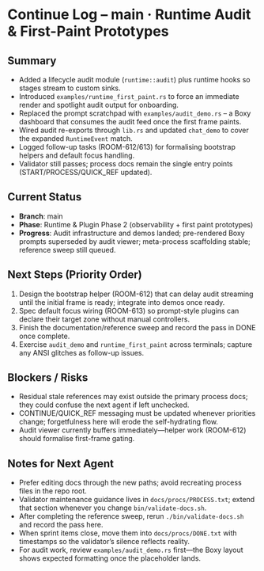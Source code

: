 # Continue Log – main · Runtime Audit & First-Paint Prototypes

## Summary
- Added a lifecycle audit module (`runtime::audit`) plus runtime hooks so stages stream to custom sinks.
- Introduced `examples/runtime_first_paint.rs` to force an immediate render and spotlight audit output for onboarding.
- Replaced the prompt scratchpad with `examples/audit_demo.rs` – a Boxy dashboard that consumes the audit feed once the first frame paints.
- Wired audit re-exports through `lib.rs` and updated `chat_demo` to cover the expanded `RuntimeEvent` match.
- Logged follow-up tasks (ROOM-612/613) for formalising bootstrap helpers and default focus handling.
- Validator still passes; process docs remain the single entry points (START/PROCESS/QUICK_REF updated).

## Current Status
- **Branch**: main
- **Phase**: Runtime & Plugin Phase 2 (observability + first paint prototypes)
- **Progress**: Audit infrastructure and demos landed; pre-rendered Boxy prompts superseded by audit viewer; meta-process scaffolding stable; reference sweep still queued.

## Next Steps (Priority Order)
1. Design the bootstrap helper (ROOM-612) that can delay audit streaming until the initial frame is ready; integrate into demos once ready.
2. Spec default focus wiring (ROOM-613) so prompt-style plugins can declare their target zone without manual controllers.
3. Finish the documentation/reference sweep and record the pass in DONE once complete.
4. Exercise `audit_demo` and `runtime_first_paint` across terminals; capture any ANSI glitches as follow-up issues.

## Blockers / Risks
- Residual stale references may exist outside the primary process docs; they could confuse the next agent if left unchecked.
- CONTINUE/QUICK_REF messaging must be updated whenever priorities change; forgetfulness here will erode the self-hydrating flow.
- Audit viewer currently buffers immediately—helper work (ROOM-612) should formalise first-frame gating.

## Notes for Next Agent
- Prefer editing docs through the new paths; avoid recreating process files in the repo root.
- Validator maintenance guidance lives in `docs/procs/PROCESS.txt`; extend that section whenever you change `bin/validate-docs.sh`.
- After completing the reference sweep, rerun `./bin/validate-docs.sh` and record the pass here.
- When sprint items close, move them into `docs/procs/DONE.txt` with timestamps so the validator’s silence reflects reality.
- For audit work, review `examples/audit_demo.rs` first—the Boxy layout shows expected formatting once the placeholder lands.
